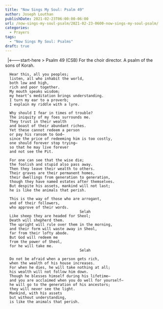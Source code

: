 ```yaml
---
title: "Now Sings My Soul: Psalm 49"
author: Joseph Louthan
publishDate: 2021-02-23T06:00:00-06:00
url: /now-sings-my-soul-psalm/2021-02-23-0600-now-sings-my-soul-psalm/
categories:
  - Prayers
tags:
  - "Now Sings My Soul: Psalms"
draft: true
---
```

<div style="font-variant: small-caps;">

</div>
&nbsp;
    |<---start-here
> Psalm 49 (CSB)
For the choir director. A psalm of the sons of Korah. 

      Hear this, all you peoples; 
      listen, all who inhabit the world, 
      both low and high, 
      rich and poor together. 
      My mouth speaks wisdom; 
      my heart’s meditation brings understanding. 
      I turn my ear to a proverb; 
      I explain my riddle with a lyre. 

      Why should I fear in times of trouble? 
      The iniquity of my foes surrounds me. 
      They trust in their wealth 
      and boast of their abundant riches. 
      Yet these cannot redeem a person 
      or pay his ransom to God—
      since the price of redeeming him is too costly, 
      one should forever stop trying—
      so that he may live forever 
      and not see the Pit. 

      For one can see that the wise die; 
      the foolish and stupid also pass away. 
      Then they leave their wealth to others. 
      Their graves are their permanent homes, 
      their dwellings from generation to generation, 
      though they have named estates after themselves. 
      But despite his assets, mankind will not last; 
      he is like the animals that perish. 

      This is the way of those who are arrogant, 
      and of their followers, 
      who approve of their words. 
                                      Selah 
      Like sheep they are headed for Sheol; 
      Death will shepherd them. 
      The upright will rule over them in the morning, 
      and their form will waste away in Sheol, 
      far from their lofty abode. 
      But God will redeem me 
      from the power of Sheol, 
      for he will take me. 
                                      Selah 

      Do not be afraid when a person gets rich, 
      when the wealth of his house increases. 
      For when he dies, he will take nothing at all; 
      his wealth will not follow him down. 
      Though he blesses himself during his lifetime—
      and you are acclaimed when you do well for yourself—
      he will go to the generation of his ancestors; 
      they will never see the light. 
      Mankind, with his assets 
      but without understanding, 
      is like the animals that perish.
